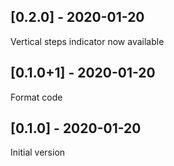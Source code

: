 ## [0.2.0] - 2020-01-20

Vertical steps indicator now available

## [0.1.0+1] - 2020-01-20

Format code

## [0.1.0] - 2020-01-20

Initial version
